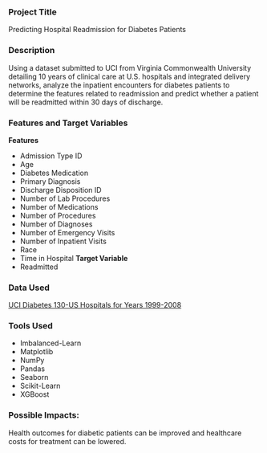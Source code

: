 ### Project Title
Predicting Hospital Readmission for Diabetes Patients

### Description
Using a dataset submitted to UCI from Virginia Commonwealth University detailing 10 years of clinical care at U.S. hospitals and integrated delivery networks, analyze the inpatient encounters for diabetes patients to determine the features related to readmission and predict whether a patient will be readmitted within 30 days of discharge.

### Features and Target Variables
**Features**
* Admission Type ID
* Age
* Diabetes Medication
* Primary Diagnosis
* Discharge Disposition ID
* Number of Lab Procedures
* Number of Medications
* Number of Procedures
* Number of Diagnoses
* Number of Emergency Visits
* Number of Inpatient Visits
* Race
* Time in Hospital
**Target Variable**
* Readmitted

### Data Used
[UCI Diabetes 130-US Hospitals for Years 1999-2008](https://archive.ics.uci.edu/ml/datasets/Diabetes+130-US+hospitals+for+years+1999-2008)

### Tools Used
* Imbalanced-Learn
* Matplotlib
* NumPy
* Pandas
* Seaborn
* Scikit-Learn
* XGBoost

### Possible Impacts:
Health outcomes for diabetic patients can be improved and healthcare costs for treatment can be lowered.
